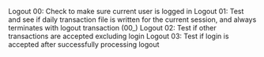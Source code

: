 Logout 00: Check to make sure current user is logged in
Logout 01: Test and see if daily transaction file is written for the current session, 
			and always terminates with logout transaction (00_)
Logout 02: Test if other transactions are accepted excluding login
Logout 03: Test if login is accepted after successfully processing logout